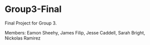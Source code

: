 # Group3-Final

Final Project for Group 3.

Members: Eamon Sheehy, James Filip, Jesse Caddell, Sarah Bright, Nickolas Ramirez
